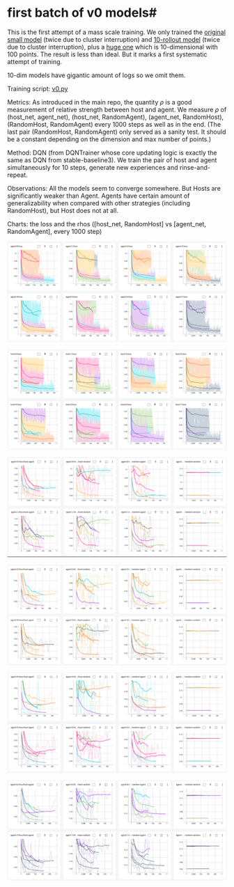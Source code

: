 # first batch of v0 models#
This is the first attempt of a mass scale training. We only trained the [original small model](trainer_cfg_small.yml) (twice due to cluster interruption) and [10-rollout model](trainercfg_v0-10-rollout.yml) (twice due to cluster interruption), plus a [huge one](trainer_cfg_v0-huge.yml) which is 10-dimensional with 100 points. The result is less than ideal. But it marks a first systematic attempt of training.

10-dim models have gigantic amount of logs so we omit them.

Training script: [v0.py](v1.py)

Metrics: As introduced in the main repo, the quantity $\rho$ is a good measurement of relative strength between host and agent. We measure $\rho$ of (host_net, agent_net), (host_net, RandomAgent), (agent_net, RandomHost), (RandomHost, RandomAgent) every 1000 steps as well as in the end. (The last pair (RandomHost, RandomAgent) only served as a sanity test. It should be a constant depending on the dimension and max number of points.)

Method: DQN (from DQNTrainer whose core updating logic is exactly the same as DQN from stable-baseline3). We train the pair of host and agent simultaneously for 10 steps, generate new experiences and rinse-and-repeat.

Observations: All the models seem to converge somewhere. But Hosts are significantly weaker than Agent. Agents have certain amount of generalizability when compared with other strategies (including RandomHost), but Host does not at all. 

Charts: the loss and the rhos ([host_net, RandomHost] vs [agent_net, RandomAgent], every 1000 step)

![](img/loss1.png)

![](img/loss2.png)

![](img/rho1.png)

![](img/rho2.png)

![](img/rho3.png)

![](img/rho4.png)

